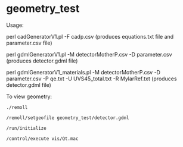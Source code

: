 # geometry_test

Usage:

perl cadGeneratorV1.pl -F cadp.csv 
(produces equations.txt file and parameter.csv file)

perl gdmlGeneratorV1.pl -M detectorMotherP.csv -D parameter.csv
(produces detector.gdml file)

perl gdmlGeneratorV1_materials.pl -M detectorMotherP.csv -D parameter.csv -P qe.txt -U UVS45_total.txt -R MylarRef.txt
(produces detector.gdml file)

To view geometry:

```
./remoll

/remoll/setgeofile geometry_test/detector.gdml

/run/initialize

/control/execute vis/Qt.mac
```

